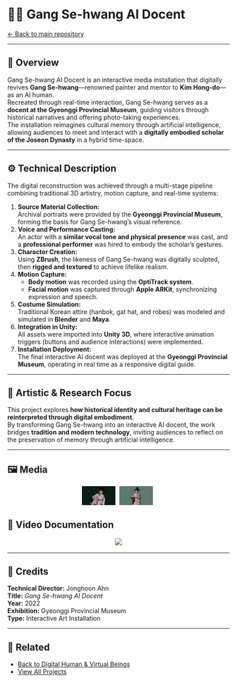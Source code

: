 # 🧑‍🎨 Gang Se-hwang AI Docent

[← Back to main repository](https://github.com/reusahn/Unity-Unreal-Interaction-Research/tree/main)

---

## 🧠 Overview
Gang Se-hwang AI Docent is an interactive media installation that digitally revives **Gang Se-hwang**—renowned painter and mentor to **Kim Hong-do**—as an AI human.  
Recreated through real-time interaction, Gang Se-hwang serves as a **docent at the Gyeonggi Provincial Museum**, guiding visitors through historical narratives and offering photo-taking experiences.  
The installation reimagines cultural memory through artificial intelligence, allowing audiences to meet and interact with a **digitally embodied scholar of the Joseon Dynasty** in a hybrid time-space.

---

## ⚙️ Technical Description
The digital reconstruction was achieved through a multi-stage pipeline combining traditional 3D artistry, motion capture, and real-time systems:

1. **Source Material Collection:**  
   Archival portraits were provided by the **Gyeonggi Provincial Museum**, forming the basis for Gang Se-hwang’s visual reference.  
2. **Voice and Performance Casting:**  
   An actor with a **similar vocal tone and physical presence** was cast, and a **professional performer** was hired to embody the scholar’s gestures.  
3. **Character Creation:**  
   Using **ZBrush**, the likeness of Gang Se-hwang was digitally sculpted, then **rigged and textured** to achieve lifelike realism.  
4. **Motion Capture:**  
   - **Body motion** was recorded using the **OptiTrack system**.  
   - **Facial motion** was captured through **Apple ARKit**, synchronizing expression and speech.  
5. **Costume Simulation:**  
   Traditional Korean attire (hanbok, gat hat, and robes) was modeled and simulated in **Blender** and **Maya**.  
6. **Integration in Unity:**  
   All assets were imported into **Unity 3D**, where interactive animation triggers (buttons and audience interactions) were implemented.  
7. **Installation Deployment:**  
   The final interactive AI docent was deployed at the **Gyeonggi Provincial Museum**, operating in real time as a responsive digital guide.

---

## 🧩 Artistic & Research Focus
This project explores **how historical identity and cultural heritage can be reinterpreted through digital embodiment**.  
By transforming Gang Se-hwang into an interactive AI docent, the work bridges **tradition and modern technology**, inviting audiences to reflect on the preservation of memory through artificial intelligence.

---

## 🖼️ Media
<p align="center">
  <img src="./media/GangSehwang_01.jpg" width="15%" style="margin-right:5px;"/>
  <img src="./media/GangSehwang_02.jpg" width="15%" style="margin-right:5px;"/>
</p>

## 🎥 Video Documentation
<p align="center">
  <a href="(https://vimeo.com/1011866123/8336cf2a0c)">
    <img src="https://i.vimeocdn.com/video/1011866123/8336cf2a0c.jpg" width="40%" />
  </a>
</p>

---

## 👤 Credits
**Technical Director:** Jonghoon Ahn  
**Title:** *Gang Se-hwang AI Docent*  
**Year:** 2022  
**Exhibition:** Gyeonggi Provincial Museum  
**Type:** Interactive Art Installation  

---

## 🔗 Related
- [Back to Digital Human & Virtual Beings](../README.md)  
- [View All Projects](https://github.com/reusahn/Unity-Unreal-Interaction-Research/tree/main)
